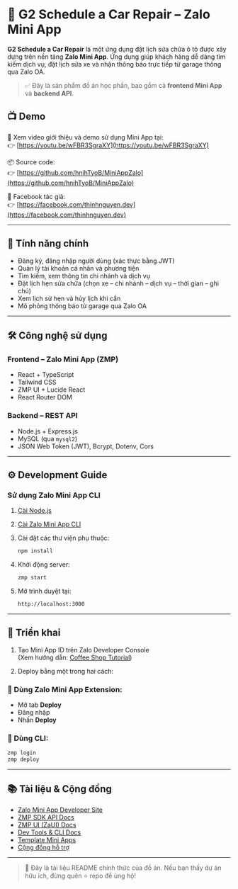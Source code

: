 # 🚗 G2 Schedule a Car Repair – Zalo Mini App

**G2 Schedule a Car Repair** là một ứng dụng đặt lịch sửa chữa ô tô được xây dựng trên nền tảng **Zalo Mini App**. Ứng dụng giúp khách hàng dễ dàng tìm kiếm dịch vụ, đặt lịch sửa xe và nhận thông báo trực tiếp từ garage thông qua Zalo OA.

> ✅ Đây là sản phẩm đồ án học phần, bao gồm cả **frontend Mini App** và **backend API**.

## 📺 Demo

🎥 Xem video giới thiệu và demo sử dụng Mini App tại:  
👉 [https://youtu.be/wFBR3SgraXY](https://youtu.be/wFBR3SgraXY)

📦 Source code:  
👉 [https://github.com/hnihTyoB/MiniAppZalo](https://github.com/hnihTyoB/MiniAppZalo)

📘 Facebook tác giả:  
👉 [https://facebook.com/thinhnguyen.dev](https://facebook.com/thinhnguyen.dev)

---

## 🔧 Tính năng chính

- Đăng ký, đăng nhập người dùng (xác thực bằng JWT)
- Quản lý tài khoản cá nhân và phương tiện
- Tìm kiếm, xem thông tin chi nhánh và dịch vụ
- Đặt lịch hẹn sửa chữa (chọn xe – chi nhánh – dịch vụ – thời gian – ghi chú)
- Xem lịch sử hẹn và hủy lịch khi cần
- Mô phỏng thông báo từ garage qua Zalo OA

---

## 🛠️ Công nghệ sử dụng

### Frontend – Zalo Mini App (ZMP)
- React + TypeScript
- Tailwind CSS
- ZMP UI + Lucide React
- React Router DOM

### Backend – REST API
- Node.js + Express.js
- MySQL (qua `mysql2`)
- JSON Web Token (JWT), Bcrypt, Dotenv, Cors

---

## ⚙️ Development Guide

### Sử dụng Zalo Mini App CLI

1. [Cài Node.js](https://nodejs.org/en/download)
2. [Cài Zalo Mini App CLI](https://mini.zalo.me/docs/dev-tools/cli/intro/)
3. Cài đặt các thư viện phụ thuộc:

   ```bash
   npm install
4. Khởi động server:

   ```bash
   zmp start
5. Mở trình duyệt tại:

   ```bash
   http://localhost:3000

---

## 🚀 Triển khai

1. Tạo Mini App ID trên Zalo Developer Console  
   (Xem hướng dẫn: [Coffee Shop Tutorial](https://mini.zalo.me/tutorial/coffee-shop/step-1/))

2. Deploy bằng một trong hai cách:

### 🔸 Dùng Zalo Mini App Extension:
- Mở tab **Deploy**
- Đăng nhập
- Nhấn **Deploy**

### 🔸 Dùng CLI:

   ```bash
   zmp login
   zmp deploy
   ```
---

## 📚 Tài liệu & Cộng đồng

- [Zalo Mini App Developer Site](https://mini.zalo.me/)
- [ZMP SDK API Docs](https://mini.zalo.me/documents/api/)
- [ZMP UI (ZaUI) Docs](https://mini.zalo.me/documents/zaui/)
- [Dev Tools & CLI Docs](https://mini.zalo.me/docs/dev-tools/)
- [Template Mini Apps](https://mini.zalo.me/zaui-templates)
- [Cộng đồng hỗ trợ](https://mini.zalo.me/community)

---

> 🧠 Đây là tài liệu README chính thức của đồ án. Nếu bạn thấy dự án hữu ích, đừng quên ⭐️ repo để ủng hộ!
